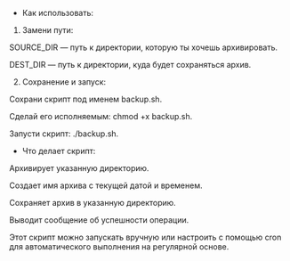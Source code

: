 * Как использовать:

1. Замени пути:

SOURCE_DIR — путь к директории, которую ты хочешь архивировать.

DEST_DIR — путь к директории, куда будет сохраняться архив.



2. Сохранение и запуск:

Сохрани скрипт под именем backup.sh.

Сделай его исполняемым: chmod +x backup.sh.

Запусти скрипт: ./backup.sh.

* Что делает скрипт:

Архивирует указанную директорию.

Создает имя архива с текущей датой и временем.

Сохраняет архив в указанную директорию.

Выводит сообщение об успешности операции.


Этот скрипт можно запускать вручную или настроить с помощью cron для автоматического выполнения на регулярной основе.

